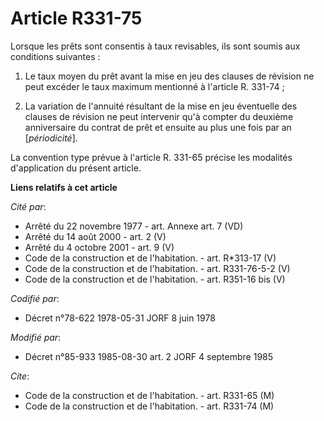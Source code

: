 # Article R331-75

Lorsque les prêts sont consentis à taux revisables, ils sont soumis aux conditions suivantes :

1. Le taux moyen du prêt avant la mise en jeu des clauses de révision ne peut excéder le taux maximum mentionné à l'article
R. 331-74 ;

2. La variation de l'annuité résultant de la mise en jeu éventuelle des clauses de révision ne peut intervenir qu'à compter
du deuxième anniversaire du contrat de prêt et ensuite au plus une fois par an [*périodicité*].

La convention type prévue à l'article R. 331-65 précise les modalités d'application du présent article.

**Liens relatifs à cet article**

_Cité par_:

  - Arrêté du 22 novembre 1977 - art. Annexe art. 7 (VD)
  - Arrêté du 14 août 2000 - art. 2 (V)
  - Arrêté du 4 octobre 2001 - art. 9 (V)
  - Code de la construction et de l'habitation. - art. R*313-17 (V)
  - Code de la construction et de l'habitation. - art. R331-76-5-2 (V)
  - Code de la construction et de l'habitation. - art. R351-16 bis (V)

_Codifié par_:

  - Décret n°78-622 1978-05-31 JORF 8 juin 1978

_Modifié par_:

  - Décret n°85-933 1985-08-30 art. 2 JORF 4 septembre 1985

_Cite_:

  - Code de la construction et de l'habitation. - art. R331-65 (M)
  - Code de la construction et de l'habitation. - art. R331-74 (M)

